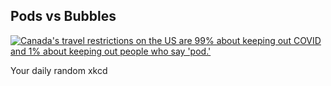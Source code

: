## Pods vs Bubbles
[![Canada's travel restrictions on the US are 99% about keeping out COVID and 1% about keeping out people who say 'pod.'](https://imgs.xkcd.com/comics/pods_vs_bubbles.png)](https://xkcd.com/2339/ "Canada's travel restrictions on the US are 99% about keeping out COVID and 1% about keeping out people who say 'pod.'")

Your daily random xkcd
